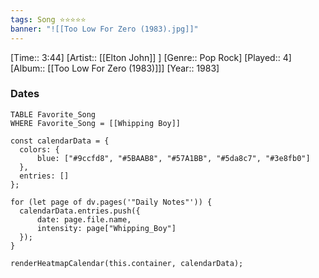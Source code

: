 ```yaml
---
tags: Song ⭐⭐⭐⭐⭐ 
banner: "![[Too Low For Zero (1983).jpg]]"
---
```

[Time:: 3:44]
[Artist:: [[Elton John]] ]
[Genre:: Pop Rock]
[Played:: 4]
[Album:: [[Too Low For Zero (1983)]]]
[Year:: 1983]
### Dates
````dataview
TABLE Favorite_Song
WHERE Favorite_Song = [[Whipping Boy]]
````
  ```dataviewjs
const calendarData = { 
	colors: { 
		blue: ["#9ccfd8", "#5BAAB8", "#57A1BB", "#5da8c7", "#3e8fb0"] 
	}, 
	entries: [] 
}; 

for (let page of dv.pages('"Daily Notes"')) { 
	calendarData.entries.push({ 
		date: page.file.name, 
		intensity: page["Whipping_Boy"]
	}); 
} 

renderHeatmapCalendar(this.container, calendarData);
```
